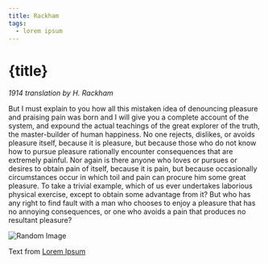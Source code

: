```yaml
---
title: Rackham
tags:
  - lorem ipsum
---
```


<script>
  import Image from "$lib/Image.svelte";
</script>

# {title}

_1914 translation by H. Rackham_

But I must explain to you how all this mistaken idea of denouncing pleasure and praising pain was born and I will give you a complete account of the system, and expound the actual teachings of the great explorer of the truth, the master-builder of human happiness. No one rejects, dislikes, or avoids pleasure itself, because it is pleasure, but because those who do not know how to pursue pleasure rationally encounter consequences that are extremely painful. Nor again is there anyone who loves or pursues or desires to obtain pain of itself, because it is pain, but because occasionally circumstances occur in which toil and pain can procure him some great pleasure. To take a trivial example, which of us ever undertakes laborious physical exercise, except to obtain some advantage from it? But who has any right to find fault with a man who chooses to enjoy a pleasure that has no annoying consequences, or one who avoids a pain that produces no resultant pleasure?

<Image imageJPG="https://source.unsplash.com/random/800x600"  alt="Random Image" caption="Random foto from Unsplash"/>

Text from [Lorem Ipsum](https://www.lipsum.com/)